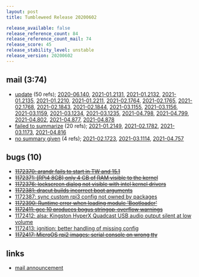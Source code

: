 ```yaml
---
layout: post
title: Tumbleweed Release 20200602

release_available: false
release_reference_count: 84
release_reference_count_mail: 74
release_score: 45
release_stability_level: unstable
release_version: 20200602
---
```


## mail (3:74)

- [update](https://lists.opensuse.org/opensuse-factory/2020-06/msg00061.html) (50 refs); [2020-06.140](https://lists.opensuse.org/opensuse-factory/2020-06/msg00140.html), [2021-01.2131](https://github.com/boombatower/tumbleweed-review/issues/10), [2021-01.2132](https://github.com/boombatower/tumbleweed-review/issues/10), [2021-01.2135](https://github.com/boombatower/tumbleweed-review/issues/10), [2021-01.2210](https://github.com/boombatower/tumbleweed-review/issues/10), [2021-01.2211](https://github.com/boombatower/tumbleweed-review/issues/10), [2021-02.1764](https://github.com/boombatower/tumbleweed-review/issues/10), [2021-02.1765](https://github.com/boombatower/tumbleweed-review/issues/10), [2021-02.1768](https://github.com/boombatower/tumbleweed-review/issues/10), [2021-02.1843](https://github.com/boombatower/tumbleweed-review/issues/10), [2021-02.1844](https://github.com/boombatower/tumbleweed-review/issues/10), [2021-03.1155](https://github.com/boombatower/tumbleweed-review/issues/10), [2021-03.1156](https://github.com/boombatower/tumbleweed-review/issues/10), [2021-03.1159](https://github.com/boombatower/tumbleweed-review/issues/10), [2021-03.1234](https://github.com/boombatower/tumbleweed-review/issues/10), [2021-03.1235](https://github.com/boombatower/tumbleweed-review/issues/10), [2021-04.798](https://github.com/boombatower/tumbleweed-review/issues/10), [2021-04.799](https://github.com/boombatower/tumbleweed-review/issues/10), [2021-04.802](https://github.com/boombatower/tumbleweed-review/issues/10), [2021-04.877](https://github.com/boombatower/tumbleweed-review/issues/10), [2021-04.878](https://github.com/boombatower/tumbleweed-review/issues/10)
- [failed to summarize](https://lists.opensuse.org/opensuse-factory/2020-06/msg00079.html) (20 refs); [2021-01.2149](https://github.com/boombatower/tumbleweed-review/issues/10), [2021-02.1782](https://github.com/boombatower/tumbleweed-review/issues/10), [2021-03.1173](https://github.com/boombatower/tumbleweed-review/issues/10), [2021-04.816](https://github.com/boombatower/tumbleweed-review/issues/10)
- [no summary given](https://github.com/boombatower/tumbleweed-review/issues/10) (4 refs); [2021-02.1723](https://github.com/boombatower/tumbleweed-review/issues/10), [2021-03.1114](https://github.com/boombatower/tumbleweed-review/issues/10), [2021-04.757](https://github.com/boombatower/tumbleweed-review/issues/10)

## bugs (10)

<!--more-->

- ~~[1172370: arandr fails to start in TW and 15.1](https://bugzilla.opensuse.org/show_bug.cgi?id=1172370)~~
- ~~[1172371: \[RPi4 8GB\] only 4 GB of RAM visible to the kernel](https://bugzilla.opensuse.org/show_bug.cgi?id=1172371)~~
- ~~[1172376: lockscreen dialog not visible with intel kernel drivers](https://bugzilla.opensuse.org/show_bug.cgi?id=1172376)~~
- ~~[1172381: dracut builds incorrect boot arguments](https://bugzilla.opensuse.org/show_bug.cgi?id=1172381)~~
- [1172387: sync custom rpi3 config not owned by packages](https://bugzilla.opensuse.org/show_bug.cgi?id=1172387)
- ~~[1172390: Runtime error when loading module 'Bootloader'](https://bugzilla.opensuse.org/show_bug.cgi?id=1172390)~~
- ~~[1172411: gcc 10 produces bogus stringop-overflow warnings](https://bugzilla.opensuse.org/show_bug.cgi?id=1172411)~~
- [1172412: alsa: Kingston HyperX Quadcast USB audio output silent at low volume](https://bugzilla.opensuse.org/show_bug.cgi?id=1172412)
- [1172413: ignition: better handling of missing config](https://bugzilla.opensuse.org/show_bug.cgi?id=1172413)
- ~~[1172417: MicroOS rpi2 images: serial console on wrong tty](https://bugzilla.opensuse.org/show_bug.cgi?id=1172417)~~



## links

- [mail announcement](https://github.com/boombatower/tumbleweed-review/issues/10)

